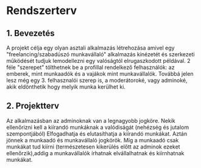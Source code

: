 # Rendszerterv

## 1. Bevezetés
A projekt célja egy olyan asztali alkalmazás létrehozása amivel egy "freelancing/szabadúszó munkavállaló" alkalmazás
kinézetét és szerkezeti működését tudjuk lemodellezni egy valóságtól elrugaszkodott példával.
2 féle "szerepet" tölthetnek be a profillal rendelkező felhasználók: az emberek, mint munkaadók és a
vajákok mint munkavállalók. Továbbá jelen lesz még egy 3. felhasznalói szerep is, a moderátoroké, vagy adminoké,
akik eldönthetik hogy melyik munka kerülhet ki.

## 2. Projektterv
Az alkalmazásban az adminoknak van a legnagyobb jogköre. Nekik ellenőrizni kell a kiírandó munkáknak a valódiságát (nehézség és jutalom szempontjából)
Elfogadhatja és elutasíthatja a kiírandó munkákat. Aztán jönnek a munkaadó és munkavállaló jogkörök. Míg a munkaadó csak munkákat tud kiírni (természetesen kikerülés előtt az adminok ezeket ellenőrzik),addig a munkavállalók írhatnak elvállalhatnak és kiírnhatnak munkákat.
